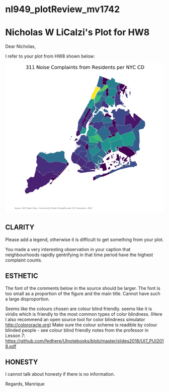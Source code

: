 # nl949_plotReview_mv1742
# Nicholas W LiCalzi's Plot for HW8

Dear Nicholas,

I refer to your plot from HW8 shown below:

![image](LiCaizi'splot.png)

## CLARITY

Please add a legend, otherwise it is difficult to get something from your plot.

You made a very interesting observation in your caption that neighbourhoods rapidly gentrifying in that time period have the highest complaint counts.


## ESTHETIC

The font of the comments below in the source should be larger. The font is too small as a proportion of the figure and the main title. Cannot have such a large disproportion. 

Seems like the colours chosen are colour blind friendly. seems like it is viridis which is friendly to the most common types of color blindness. (Here I also recommend an open source tool for color blindness simulator http://colororacle.org) 
Make sure the colour scheme is readible by colour blinded people - see colour blind friendly notes from the professor in Lesson 7: 
https://github.com/fedhere/UInotebooks/blob/master/slides2018/UI7_PUI2018.pdf

## HONESTY

I cannot talk about honesty if there is no information.

Regards,
Manrique
